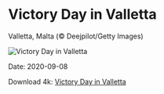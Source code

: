 # Victory Day in Valletta

Valletta, Malta (© Deejpilot/Getty Images)

![Victory Day in Valletta](https://bing.com/th?id=OHR.OttoSettembre_EN-US4440807368_UHD.jpg&rf=LaDigue_UHD.jpg&pid=hp&w=1024&h=576)

Date: 2020-09-08

Download 4k: [Victory Day in Valletta](https://bing.com/th?id=OHR.OttoSettembre_EN-US4440807368_UHD.jpg&rf=LaDigue_UHD.jpg&pid=hp&w=3840&h=2160)

